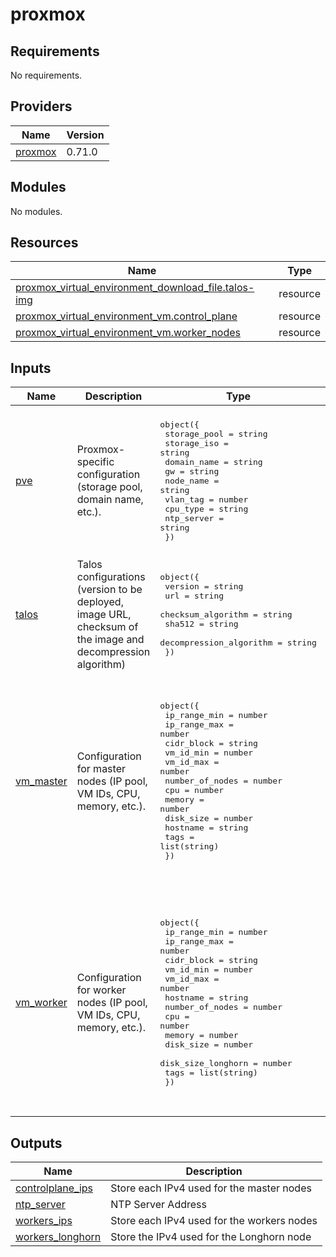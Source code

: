 # proxmox

<!-- BEGINNING OF PRE-COMMIT-TERRAFORM DOCS HOOK -->
## Requirements

No requirements.

## Providers

| Name | Version |
|------|---------|
| <a name="provider_proxmox"></a> [proxmox](#provider\_proxmox) | 0.71.0 |

## Modules

No modules.

## Resources

| Name | Type |
|------|------|
| [proxmox_virtual_environment_download_file.talos-img](https://registry.terraform.io/providers/bpg/proxmox/latest/docs/resources/virtual_environment_download_file) | resource |
| [proxmox_virtual_environment_vm.control_plane](https://registry.terraform.io/providers/bpg/proxmox/latest/docs/resources/virtual_environment_vm) | resource |
| [proxmox_virtual_environment_vm.worker_nodes](https://registry.terraform.io/providers/bpg/proxmox/latest/docs/resources/virtual_environment_vm) | resource |

## Inputs

| Name | Description | Type | Default | Required |
|------|-------------|------|---------|:--------:|
| <a name="input_pve"></a> [pve](#input\_pve) | Proxmox-specific configuration (storage pool, domain name, etc.). | <pre>object({<br/>    storage_pool = string<br/>    storage_iso  = string<br/>    domain_name  = string<br/>    gw           = string<br/>    node_name    = string<br/>    vlan_tag     = number<br/>    cpu_type     = string<br/>    ntp_server   = string<br/>  })</pre> | <pre>{<br/>  "cpu_type": "x86-64-v2-AES",<br/>  "domain_name": "example.com.br",<br/>  "gw": "192.168.1.1",<br/>  "node_name": "pve",<br/>  "ntp_server": "ntp.example.com",<br/>  "storage_iso": "local",<br/>  "storage_pool": "local-lvm",<br/>  "vlan_tag": "1"<br/>}</pre> | no |
| <a name="input_talos"></a> [talos](#input\_talos) | Talos configurations (version to be deployed, image URL, checksum of the image and decompression algorithm) | <pre>object({<br/>    version                 = string<br/>    url                     = string<br/>    checksum_algorithm      = string<br/>    sha512                  = string<br/>    decompression_algorithm = string<br/>  })</pre> | <pre>{<br/>  "checksum_algorithm": "sha512",<br/>  "decompression_algorithm": "gz",<br/>  "sha512": "50c76e95f2258a61a0f54dc7dd264608c4cef3cb9f697674a88ec560612f5f4ed0d2c940d52647198fb67b8b26681e83cf456d17af60f536d85ded0088e60708",<br/>  "url": "https://factory.talos.dev/image/88d1f7a5c4f1d3aba7df787c448c1d3d008ed29cfb34af53fa0df4336a56040b/v1.9.3/nocloud-amd64.raw.gz",<br/>  "version": "v1.9.3"<br/>}</pre> | no |
| <a name="input_vm_master"></a> [vm\_master](#input\_vm\_master) | Configuration for master nodes (IP pool, VM IDs, CPU, memory, etc.). | <pre>object({<br/>    ip_range_min    = number<br/>    ip_range_max    = number<br/>    cidr_block      = string<br/>    vm_id_min       = number<br/>    vm_id_max       = number<br/>    number_of_nodes = number<br/>    cpu             = number<br/>    memory          = number<br/>    disk_size       = number<br/>    hostname        = string<br/>    tags            = list(string)<br/>  })</pre> | <pre>{<br/>  "cidr_block": "192.168.1.0/24",<br/>  "cpu": 2,<br/>  "disk_size": "15",<br/>  "hostname": "talos-master",<br/>  "ip_range_max": 9,<br/>  "ip_range_min": 6,<br/>  "memory": "2048",<br/>  "number_of_nodes": 3,<br/>  "tags": [<br/>    "talos-linux",<br/>    "talos-master"<br/>  ],<br/>  "vm_id_max": 210,<br/>  "vm_id_min": 200<br/>}</pre> | no |
| <a name="input_vm_worker"></a> [vm\_worker](#input\_vm\_worker) | Configuration for worker nodes (IP pool, VM IDs, CPU, memory, etc.). | <pre>object({<br/>    ip_range_min       = number<br/>    ip_range_max       = number<br/>    cidr_block         = string<br/>    vm_id_min          = number<br/>    vm_id_max          = number<br/>    hostname           = string<br/>    number_of_nodes    = number<br/>    cpu                = number<br/>    memory             = number<br/>    disk_size          = number<br/>    disk_size_longhorn = number<br/>    tags               = list(string)<br/>  })</pre> | <pre>{<br/>  "cidr_block": "192.168.1.0/24",<br/>  "cpu": "4",<br/>  "disk_size": "15",<br/>  "disk_size_longhorn": "50",<br/>  "hostname": "talos-worker",<br/>  "ip_range_max": 100,<br/>  "ip_range_min": 11,<br/>  "memory": "4096",<br/>  "number_of_nodes": "2",<br/>  "tags": [<br/>    "talos-linux",<br/>    "talos-worker"<br/>  ],<br/>  "vm_id_max": 299,<br/>  "vm_id_min": 210<br/>}</pre> | no |

## Outputs

| Name | Description |
|------|-------------|
| <a name="output_controlplane_ips"></a> [controlplane\_ips](#output\_controlplane\_ips) | Store each IPv4 used for the master nodes |
| <a name="output_ntp_server"></a> [ntp\_server](#output\_ntp\_server) | NTP Server Address |
| <a name="output_workers_ips"></a> [workers\_ips](#output\_workers\_ips) | Store each IPv4 used for the workers nodes |
| <a name="output_workers_longhorn"></a> [workers\_longhorn](#output\_workers\_longhorn) | Store the IPv4 used for the Longhorn node |
<!-- END OF PRE-COMMIT-TERRAFORM DOCS HOOK -->
